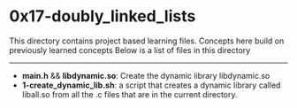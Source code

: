 # 0x17-doubly_linked_lists
This directory contains project based learning files.
Concepts here build on previously learned concepts
Below is a list of files in this directory

---
- **main.h** && **libdynamic.so**: Create the dynamic library libdynamic.so 
- **1-create_dynamic_lib.sh**: a script that creates a dynamic library called liball.so from all the .c files that are in the current directory.
